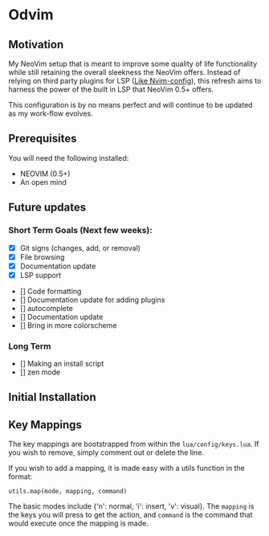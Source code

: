 # Odvim 

## Motivation

My NeoVim setup that is meant to improve some quality of life functionality while still
retaining the overall sleekness the NeoVim offers. Instead of relying on third party plugins for LSP ([Like Nvim-config](https://github.com/OkelleyDevelopment/Nvim-Config)), 
this refresh aims to harness the power of the built in LSP that NeoVim 0.5+ offers.

This configuration is by no means perfect and will continue to be updated as my work-flow
evolves.

## Prerequisites

You will need the following installed:

- NEOVIM (0.5+)
- An open mind

## Future updates

### Short Term Goals (Next few weeks):
- [x] Git signs (changes, add, or removal)
- [x] File browsing
- [x] Documentation update
- [x] LSP support
- [] Code formatting
- [] Documentation update for adding plugins
- [] autocomplete 
- [] Documentation update
- [] Bring in more colorscheme

### Long Term

- [] Making an install script
- [] zen mode


## Initial Installation 

## Key Mappings

The key mappings are bootstrapped from within the `lua/config/keys.lua`. If you
wish to remove, simply comment out or delete the line.

If you wish to add a mapping, it is made easy with a utils function in the format: 

```
utils.map(mode, mapping, command)
```
The basic modes include {'n': normal, 'i': insert, 'v': visual}. The `mapping` is the
keys you will press to get the action, and `command` is the command that would execute once 
the mapping is made.


